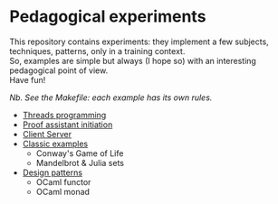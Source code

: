 # Pedagogical experiments

This repository contains experiments: they implement a few subjects, techniques, patterns,
only in a training context.\
So, examples are simple but always (I hope so) with an interesting pedagogical point of view.\
Have fun!

*Nb. See the Makefile: each example has its own rules.*

- [Threads programming](threads/)
- [Proof assistant initiation](proof_assistant/)
- [Client Server](cs/)
- [Classic examples](classics/)
  - Conway's Game of Life
  - Mandelbrot & Julia sets
- [Design patterns](design_patterns/)
  - OCaml functor
  - OCaml monad

